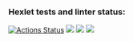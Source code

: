 ### Hexlet tests and linter status:
[![Actions Status](https://github.com/Titonatos/frontend-project-44/actions/workflows/hexlet-check.yml/badge.svg)](https://github.com/Titonatos/frontend-project-44/actions)
<a href="https://codeclimate.com/github/Titonatos/frontend-project-44/maintainability"><img src="https://api.codeclimate.com/v1/badges/ddf5e017a77a5efb6a1e/maintainability" /></a>
<a href="https://asciinema.org/a/IKHenf7oZAz2na6B4gvsnSO5H" target="_blank"><img src="https://asciinema.org/a/IKHenf7oZAz2na6B4gvsnSO5H.svg" /></a>
<a href="https://asciinema.org/a/sEVx60TP1dNH4edzWoh6VNL7q" target="_blank"><img src="https://asciinema.org/a/sEVx60TP1dNH4edzWoh6VNL7q.svg" /></a>